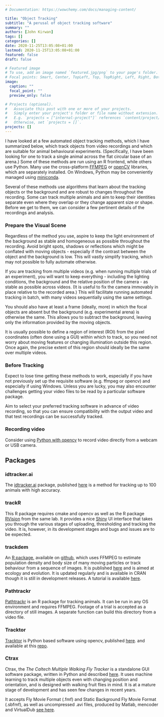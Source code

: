 ```yaml
---
# Documentation: https://wowchemy.com/docs/managing-content/

title: "Object Tracking"
subtitle: "A perusal of object tracking software"
summary: ""
authors: [John Kirwan]
tags: []
categories: []
date: 2020-11-25T13:05:08+01:00
lastmod: 2020-11-25T13:05:08+01:00
featured: false
draft: false

# Featured image
# To use, add an image named `featured.jpg/png` to your page's folder.
# Focal points: Smart, Center, TopLeft, Top, TopRight, Left, Right, BottomLeft, Bottom, BottomRight.
image:
  caption: ""
  focal_point: ""
  preview_only: false

# Projects (optional).
#   Associate this post with one or more of your projects.
#   Simply enter your project's folder or file name without extension.
#   E.g. `projects = ["internal-project"]` references `content/project/deep-learning/index.md`.
#   Otherwise, set `projects = []`.
projects: []
---
```


I have looked at a few automated object tracking methods, which I have summarized below, which track objects from video recordings and which are suitable for animal behavioural experiments. (Specifically, I have been looking for one to track a single animal across the flat circular base of an arena.) Some of these methods are run using an R frontend, while others use Python. Many use the cross-platform [FFMPEG](https://en.wikipedia.org/wiki/FFmpeg) or [openCV](https://en.wikipedia.org/wiki/OpenCV) libraries, which are separately installed. On Windows, Python may be conveniently managed using [miniconda](https://docs.conda.io/en/latest/miniconda.html).

Several of these methods use algorithms that learn about the tracking objects or the background and are robust to changes throughout the recording. Some can track multiple animals and aim to keep their identities separate even where they overlap or they change apparent size or shape. Before we get to them, we can consider a few pertinent details of the recordings and analysis.

### Prepare the Visual Scene

Regardless of the method you use, aspire to keep the light environment of the background as stable and homogeneous as possible throughout the recording. Avoid bright spots, shadows or reflections which might be conflated with moving objects - especially if the contrast between the object and the background is low. This will vastly simplify tracking, which may not possible to fully automate otherwise. 

If you are tracking from multiple videos (e.g. when running multiple trials of an experiment), you will want to keep everything - including the lighting conditions, the background and the relative position of the camera - as stable as possible across videos. (It is useful to fix the camera immovably in place relative to the recorded area.) This will facilitate running automated tracking in batch, with many videos sequentially using the same settings.   

You should also have at least a frame (ideally, more) in which the focal objects are absent but the background (e.g. experimental arena) is otherwise the same. This allows you to subtract the background, leaving only the information provided by the moving objects. 

It is usually possible to define a region of interest (ROI) from the pixel coordinates (often done using a GUI) within which to track, so you need not worry about moving features or changing illumination outside this region. Once again, the precise extent of this region should ideally be the same over multiple videos. 

### Before Tracking

Expect to lose time getting these methods to work, especially if you have not previously set up the requisite software (e.g. ffmpeg or opencv) and especially if using Windows. Unless you are lucky, you may also encounter challenges getting your video files to be read by a particular software package. 

Aim to select your preferred tracking software in advance of video recording, so that you can ensure compatibility with the output video and that test recordings can be successfully tracked.   

### Recording video

Consider using [Python with opencv](https://docs.opencv.org/master/dd/d43/tutorial_py_video_display.html) to record video directly from a webcam or USB camera.

## Packages

### idtracker.ai

The [idtracker.ai](https://gitlab.com/polavieja_lab/idtrackerai) package, published [here](https://www.nature.com/articles/s41592-018-0295-5?WT.feed_name=subjects_software) is a method for tracking up to 100 animals with high accuracy. 

### trackR

This R package requires cmake and opencv as well as the R package  [RVision](https://swarm-lab.github.io/Rvision/) from the same lab. It provides a nice [Shiny](https://shiny.rstudio.com) UI interface that takes you through the various stages of uploading, thresholding and tracking the video. It is, however, in its development stages and bugs and issues are to be expected. 

### trackdem

An [R package](https://cran.r-project.org/package=trackdem), available on [github](https://github.com/marjoleinbruijning/trackdem), which uses FFMPEG to estimate population density and body size of many moving particles or track behaviour from a sequence of images. It is published [here](https://besjournals.onlinelibrary.wiley.com/doi/full/10.1111/2041-210X.12975) and is aimed at ecology and evolution. It is updated regularly and is available in CRAN though it is still in development releases. A tutorial is available [here](https://cran.r-project.org/web/packages/trackdem/vignettes/tutorial.pdf).

### Pathtrackr

[Pathtrackr](https://github.com/aharmer/pathtrackr) is an R package for tracking animals. It can be run in any OS environment and requires FFMPEG. Footage of a trial is accepted as a directory of still images. A separate function can build this directory from a video file.  

### Tracktor

[Tracktor](https://github.com/vivekhsridhar/tracktor) is Python based software using opencv, published [here](https://besjournals.onlinelibrary.wiley.com/doi/full/10.1111/2041-210X.13166). and available at this  [repo](https://github.com/vivekhsridhar/tracktor/releases/latest).

### Ctrax

Ctrax, the *The Caltech Multiple Walking Fly Tracker* is a standalone GUI software package, written in Python and described [here](DOI:10.1038/nmeth.1328). It uses machine learning to track multiple objects even with changing position and orientation, and is designed with walking fruit flies in mind. It is at a mature stage of development and has seen few changes in recent years.

It accepts Fly Movie Format (.fmf) and Static Background Fly Movie Format (.sbfmf), as well as uncompressed .avi files, produced by Matlab, mencoder and VirtualDub [see here](http://ctrax.sourceforge.net/install.html#input-video-formats). 




